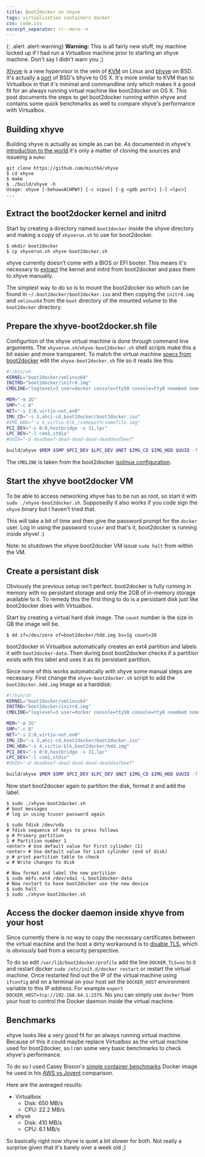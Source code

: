 ```yaml
---
title: Boot2docker on xhyve
tags: virtualization containers docker
css: code.css
excerpt_separator: <!--more-->
---
```


{: .alert .alert-warning}
**Warning:** This is all fairly new stuff, my machine locked up if I had run a Virtualbox machine prior to starting an xhyve machine. Don't say I didn't warn you ;)

[Xhyve](https://github.com/mist64/xhyve) is a new hypervisor in the vein of [KVM](http://www.linux-kvm.org) on Linux and [bhyve](http://bhyve.org) on BSD. It's actually a [port](https://github.com/mist64/xhyve#what-is-bhyve) of BSD's bhyve to OS X.
It's more similar to KVM than to Virtualbox in that it's minimal and commandline only which makes it a good fit for an always running virtual machine like boot2docker on OS X.
This post documents the steps to get boot2docker running within xhyve and contains some quick benchmarks as well to compare xhyve's performance with Virtualbox.

<!--more-->

## Building xhyve
Building xhyve is actually as simple as can be. As documented in xhyve's [introduction to the world](http://www.pagetable.com/?p=831) it's only a matter of cloning the sources and issueing a `make`:

```console
git clone https://github.com/mist64/xhyve
$ cd xhyve
$ make
$ ./build/xhyve -h
Usage: xhyve [-behuwxACHPWY] [-c vcpus] [-g <gdb port>] [-l <lpc>]
...
```

## Extract the boot2docker kernel and initrd
Start by creating a directory named `boot2docker` inside the xhyve directory and making a copy of `xhyverun.sh` to use for boot2docker.

```console
$ mkdir boot2docker
$ cp xhyverun.sh xhyve-boot2docker.sh
```

xhyve currently doesn’t come with a BIOS or EFI booter. This means it's necessary to [extract](https://github.com/boot2docker/boot2docker/blob/master/doc/AUTOMATED_SCRIPT.md#extracting-initrd-and-vmlinuz64) the kernel and initrd from boot2docker and pass them to xhyve manually.

The simplest way to do so is to mount the boot2docker iso which can be found in `~/.boot2docker/boot2docker.iso` and then copying the `initrd.img` and `vmlinuz64` from the `boot` directory of the mounted volume to the `boot2docker` directory.

## Prepare the xhyve-boot2docker.sh file
Configurtion of the xhyve virtual machine is done through command line arguments. The `xhyverun.sh`/`xhyve-boot2docker.sh` shell scripts make this a bit easier and more transparent.
To match the virtual machine [specs from boot2docker](https://github.com/boot2docker/boot2docker/blob/master/doc/FAQ.md#what-are-the-specs-of-the-vm) edit the `xhyve-boot2docker.sh` file so it reads like this:

```bash
#!/bin/sh
KERNEL="boot2docker/vmlinuz64"
INITRD="boot2docker/initrd.img"
CMDLINE="loglevel=3 user=docker console=ttyS0 console=tty0 noembed nomodeset norestore waitusb=10:LABEL=boot2docker-data base"

MEM="-m 2G"
SMP="-c 8"
NET="-s 2:0,virtio-net,en0"
IMG_CD="-s 3,ahci-cd,boot2docker/boot2docker.iso"
#IMG_HDD="-s 4,virtio-blk,/somepath/somefile.img"
PCI_DEV="-s 0:0,hostbridge -s 31,lpc"
LPC_DEV="-l com1,stdio"
#UUID="-U deadbeef-dead-dead-dead-deaddeafbeef"

build/xhyve $MEM $SMP $PCI_DEV $LPC_DEV $NET $IMG_CD $IMG_HDD $UUID -f kexec,$KERNEL,$INITRD,"$CMDLINE"
```

The `CMDLINE` is taken from the boot2docker [isolinux configuration](https://github.com/boot2docker/boot2docker/blob/master/rootfs/isolinux/isolinux.cfg#L7Kernel).

## Start the xhyve boot2docker VM
To be able to access networking xhyve has to be run as root, so start it with `sudo ./xhyve-boot2docker.sh`.
Supposedly it also works if you code sign the `xhyve` binary but I haven't tried that.

This will take a bit of time and then give the password prompt for the `docker` user. Log in using the password `tcuser` and that's it, boot2docker is running inside xhyve! :)

Note: to shutdown the xhyve boot2docker VM issue `sudo halt` from within the VM.

## Create a persistant disk
Obviously the previous setup isn't perfect. boot2docker is fully running in memory with no persistant storage and only the 2GB of in-memory storage available to it. To remedy this the first thing to do is a persistant disk just like boot2docker does with Virtualbox.

Start by creating a virtual hard disk image. The `count` number is the size in GB the image will be.

```console
$ dd if=/dev/zero of=boot2docker/hdd.img bs=1g count=20
```

boot2docker in Virtualbox automatically creates an ext4 partition and labels it with `boot2docker-data`. Then during boot boot2docker checks if a partition exists with this label and uses it as its persistant partition.

Since none of this works automatically with xhyve some manual steps are necessary. First change the `xhyve-boot2docker.sh` script to add the `boot2docker.hdd.img` image as a harddisk:

```bash
#!/bin/sh
KERNEL="boot2docker/vmlinuz64"
INITRD="boot2docker/initrd.img"
CMDLINE="loglevel=3 user=docker console=ttyS0 console=tty0 noembed nomodeset norestore waitusb=10:LABEL=boot2docker-data base"

MEM="-m 2G"
SMP="-c 8"
NET="-s 2:0,virtio-net,en0"
IMG_CD="-s 3,ahci-cd,boot2docker/boot2docker.iso"
IMG_HDD="-s 4,virtio-blk,boot2docker/hdd.img"
PCI_DEV="-s 0:0,hostbridge -s 31,lpc"
LPC_DEV="-l com1,stdio"
#UUID="-U deadbeef-dead-dead-dead-deaddeafbeef"

build/xhyve $MEM $SMP $PCI_DEV $LPC_DEV $NET $IMG_CD $IMG_HDD $UUID -f kexec,$KERNEL,$INITRD,"$CMDLINE"
```

Now start boot2docker again to partition the disk, format it and add the label.

``` console
$ sudo ./xhyve-boot2docker.sh
# boot messages
# log in using tcuser password again

$ sudo fdisk /dev/vda
# fdisk sequence of keys to press follows
p # Primary partition
1 # Partition number 1
<enter> # Use default value for First cylinder (1)
<enter> # Use default value for Last cylinder (end of disk)
p # print partition table to check
w # Write changes to disk

# Now format and label the new partition
$ sudo mkfs.ext4 /dev/vda1 -L boot2docker-data
# Now restart to have boot2docker use the new device
$ sudo halt
$ sudo ./xhyve-boot2docker.sh
```

## Access the docker daemon inside xhyve from your host
Since currently there is no way to copy the necessary certificates between the virtual machine and the host a dirty workaround is to [disable TLS](https://github.com/boot2docker/boot2docker/blob/master/README.md#tls-support), which is obviously bad from a security perspective.

To do so edit `/var/lib/boot2docker/profile` add the line `DOCKER_TLS=no` to it and restart docker `sudo /etc/init.d/docker restart` or restart the virtual machine. Once restarted find out the IP of the virtual machine using `ifconfig` and on a terminal on your host set the `DOCKER_HOST` environment variable to this IP address. For example `export DOCKER_HOST=tcp://192.168.64.1:2375`. No you can simply use `docker` from your host to control the Docker daemon inside the virtual machine.

## Benchmarks
xhyve looks like a very good fit for an always running virtual machine. Because of this it could maybe replace Virtualbox as the virtual machine used for boot2docker, so I ran some very basic benchmarks to check xhyve's performance.

To do so I used Casey Bisson's [simple container benchmarks](https://registry.hub.docker.com/u/misterbisson/simple-container-benchmarks/) Docker image he used in his [AWS vs Joyent](https://www.joyent.com/blog/docker-bake-off-aws-vs-joyent) comparison.

Here are the averaged results:

- Virtualbox
  - Disk: 650 MB/s
  - CPU: 22.2 MB/s
- xhyve
  - Disk: 410 MB/s
  - CPU: 6.1 MB/s

So basically right now xhyve is quiet a bit slower for both. Not really a surprise given that it's barely over a week old ;)
